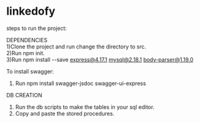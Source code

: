 # linkedofy  
steps to run the project:  

DEPENDENCIES  
1)Clone the project and run change the directory to src.  
2)Run npm init.  
3)Run npm install --save express@4.17.1 mysql@2.18.1 body-parser@1.19.0  

To install swagger:
1) Run npm install swagger-jsdoc swagger-ui-express


DB CREATION  
1) Run the db scripts to make the tables in your sql editor.  
2) Copy and paste the stored procedures.
